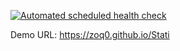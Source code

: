 [![Automated scheduled health check](https://github.com/abdimk/Stati/actions/workflows/main.yml/badge.svg)](https://github.com/abdimk/Stati/actions/workflows/main.yml)


Demo URL: https://zoq0.github.io/Stati
